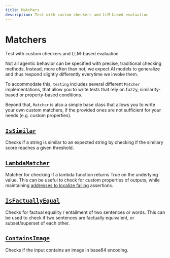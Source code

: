```yaml
---
title: Matchers
description: Test with custom checkers and LLM-based evaluation
---
```


# Matchers

<div class='subtitle'>Test with custom checkers and LLM-based evaluation</div>

Not all agentic behavior can be specified with precise, traditional checking methods. Instead, more often than not, we expect AI models to generalize and thus respond slightly differently everytime we invoke them.

To accommodate this, `testing` includes several different `Matcher` implementations, that allow you to write tests that rely on fuzzy, similarity-based or property-based conditions.

Beyond that, `Matcher` is also a simple base class that allows you to write your own custom matchers, if the provided ones are not sufficient for your needs (e.g. custom properties).

## [`IsSimilar`](https://github.com/invariantlabs-ai/invariant/blob/main/testing/invariant/custom_types/matchers.py#L53)

Checks if a string is similar to an expected string by checking if the similary score reaches a given threshold.

## [`LambdaMatcher`](https://github.com/invariantlabs-ai/invariant/blob/main/testing/invariant/custom_types/matchers.py#L18)

Matcher for checking if a lambda function returns True on the underlying value. This can be useful to check for custom properties of outputs, while maintaining [addresses to localize failing](./tests.md) assertions.

## [`IsFactuallyEqual`](https://github.com/invariantlabs-ai/invariant/blob/main/testing/invariant/custom_types/matchers.py#L86)

Checks for factual equality / entailment of two sentences or words. This can be used to check if two sentences are factually equivalent, or subset/superset of each other.

## [`ContainsImage`](https://github.com/invariantlabs-ai/invariant/blob/main/testing/invariant/custom_types/matchers.py#L153)

Checks if the input contains an image in base64 encoding.